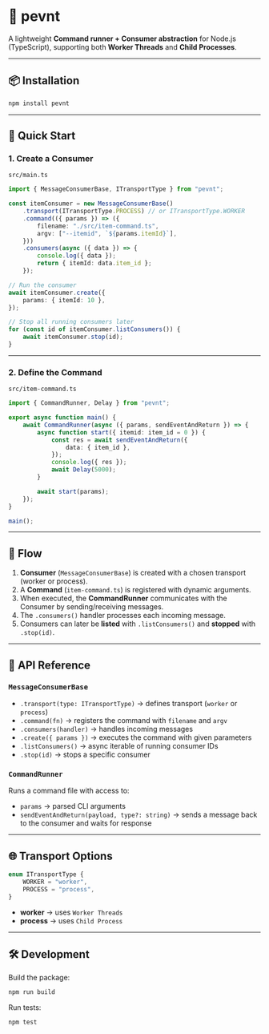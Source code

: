 # 📨 pevnt

A lightweight **Command runner + Consumer abstraction** for Node.js (TypeScript), supporting both **Worker Threads** and **Child Processes**.

---

## 📦 Installation

```bash
npm install pevnt
```

---

## 🚀 Quick Start

### 1. Create a Consumer

`src/main.ts`

```ts
import { MessageConsumerBase, ITransportType } from "pevnt";

const itemConsumer = new MessageConsumerBase()
    .transport(ITransportType.PROCESS) // or ITransportType.WORKER
    .command(({ params }) => ({
        filename: "./src/item-command.ts",
        argv: ["--itemid", `${params.itemId}`],
    }))
    .consumers(async ({ data }) => {
        console.log({ data });
        return { itemId: data.item_id };
    });

// Run the consumer
await itemConsumer.create({
    params: { itemId: 10 },
});

// Stop all running consumers later
for (const id of itemConsumer.listConsumers()) {
    await itemConsumer.stop(id);
}
```

---

### 2. Define the Command

`src/item-command.ts`

```ts
import { CommandRunner, Delay } from "pevnt";

export async function main() {
    await CommandRunner(async ({ params, sendEventAndReturn }) => {
        async function start({ itemid: item_id = 0 }) {
            const res = await sendEventAndReturn({
                data: { item_id },
            });
            console.log({ res });
            await Delay(5000);
        }

        await start(params);
    });
}

main();
```

---

## 🔄 Flow

1. **Consumer** (`MessageConsumerBase`) is created with a chosen transport (worker or process).
2. A **Command** (`item-command.ts`) is registered with dynamic arguments.
3. When executed, the **CommandRunner** communicates with the Consumer by sending/receiving messages.
4. The `.consumers()` handler processes each incoming message.
5. Consumers can later be **listed** with `.listConsumers()` and **stopped** with `.stop(id)`.

---

## 📘 API Reference

### `MessageConsumerBase`

-   `.transport(type: ITransportType)` → defines transport (`worker` or `process`)
-   `.command(fn)` → registers the command with `filename` and `argv`
-   `.consumers(handler)` → handles incoming messages
-   `.create({ params })` → executes the command with given parameters
-   `.listConsumers()` → async iterable of running consumer IDs
-   `.stop(id)` → stops a specific consumer

### `CommandRunner`

Runs a command file with access to:

-   `params` → parsed CLI arguments
-   `sendEventAndReturn(payload, type?: string)` → sends a message back to the consumer and waits for response

---

## 🌐 Transport Options

```ts
enum ITransportType {
    WORKER = "worker",
    PROCESS = "process",
}
```

-   **worker** → uses `Worker Threads`
-   **process** → uses `Child Process`

---

## 🛠 Development

Build the package:

```bash
npm run build
```

Run tests:

```bash
npm test
```
